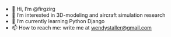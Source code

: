 - 👋 Hi, I’m @firgzirg
- 👀 I’m interested in 3D-modeling and aircraft simulation research
- 🌱 I’m currently learning Python Django
- 📫 How to reach me: write me at wendystaller@gmail.com

<!---
firgzirg/firgzirg is a ✨ special ✨ repository because its `README.md` (this file) appears on your GitHub profile.
You can click the Preview link to take a look at your changes.
--->
